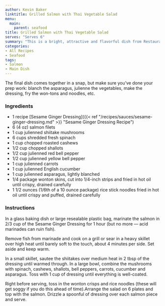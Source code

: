 ```yaml
---
author: Kevin Baker
linktitle: Grilled Salmon with Thai Vegetable Salad
menu:
  main:
    parent: seafood
title: Grilled Salmon with Thai Vegetable Salad
serves: "Serves 6"
summary: "This is a bright, attractive and flavorful dish from Restaurant Biga back in the early 90s. The salad isn't actually Thai in any discernable way, but it is crunchy and delicious. With the tangy grilled salmon, it makes a beautiful entree for a summer dinner."
categories:
- All Recipes
- Seafood
tags:
- Salmon
- Main Dish
---
```

The final dish comes together in a snap, but make sure you’ve done your prep work: blanch the asparagus, julienne the vegetables, make the dressing, fry the won-tons and noodles, etc.

### Ingredients

<div class="ingredient-list">

* 1 recipe [Sesame Ginger Dressing]({{< ref "/recipes/sauces/sesame-ginger-dressing.md" >}} "Sesame Ginger Dressing Recipe")  
* 6 (4 oz) salmon filets  
* 1 cup julienned shiitake mushrooms  
* 6 cups shredded fresh spinach  
* 1 cup chopped roasted cashews  
* 1/2 cup chopped shallots  
* 1/2 cup julienned red bell pepper  
* 1/2 cup julienned yellow bell pepper  
* 1 cup julienned carrots  
* 1 cup julienned English cucumber  
* 1 cup julienned asparagus, lightly blanched  
* 1/4 package wonton skins, cut into 1/4-inch strips and fried in hot oil until crispy, drained carefully  
* 1 1/2 ounces (1/6th of a 10 ounce package) rice stick noodles fried in hot oil until crispy and puffed, drained carefully  

</div>

### Instructions

In a glass baking dish or large resealable plastic bag, marinate the salmon in 2/3 cup of the Sesame Ginger Dressing for 1 hour (but no more — acid marinades can ruin fish).

Remove fish from marinade and cook on a grill or sear in a heavy skillet over high heat until barely soft to the touch, about 4 minutes per side. Set aside and keep warm.

In a small skillet, sautee the shiitakes over medium heat in 2 tbsp of the dressing until warmed through. 
In a large bowl, combine the mushrooms with spinach, cashews, shallots, bell peppers, carrots, cucumber and asparagus. Toss with 1 cup of dressing until everything is well-coated.

Right before serving, toss in the wonton crisps and rice noodles (these will get soggy if you do this ahead of time).Arrange the salad on 6 plates and top with the salmon. Drizzle a spoonful of dressing over each salmon piece and serve.